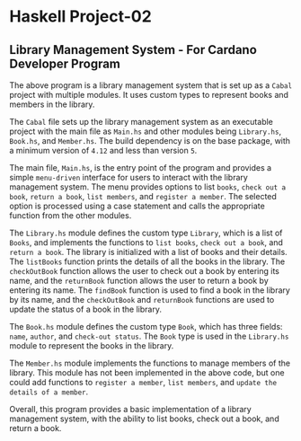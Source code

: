 # Haskell Project-02
## Library Management System - For Cardano Developer Program

The above program is a library management system that is set up as a `Cabal` project with multiple modules. It uses custom types to represent books and members in the library.

The `Cabal` file sets up the library management system as an executable project with the main file as `Main.hs` and other modules being `Library.hs`, `Book.hs`, and `Member.hs`. The build dependency is on the base package, with a minimum version of `4.12` and less than version `5`.

The main file, `Main.hs`, is the entry point of the program and provides a simple `menu-driven` interface for users to interact with the library management system. The menu provides options to list `books`, `check out a book`, `return a book`, `list members`, and `register a member`. The selected option is processed using a case statement and calls the appropriate function from the other modules.

The `Library.hs` module defines the custom type `Library`, which is a list of `Books`, and implements the functions to `list books`, `check out a book`, and `return a book`. The library is initialized with a list of books and their details. The `listBooks` function prints the details of all the books in the library. The `checkOutBook` function allows the user to check out a book by entering its name, and the `returnBook` function allows the user to return a book by entering its name. The `findBook` function is used to find a book in the library by its name, and the `checkOutBook` and `returnBook` functions are used to update the status of a book in the library.

The `Book.hs` module defines the custom type `Book`, which has three fields: `name`, `author`, and `check-out status`. The `Book` type is used in the `Library.hs` module to represent the books in the library.

The `Member.hs` module implements the functions to manage members of the library. This module has not been implemented in the above code, but one could add functions to `register a member`, `list members`, and `update the details of a member`.

Overall, this program provides a basic implementation of a library management system, with the ability to list books, check out a book, and return a book. 
